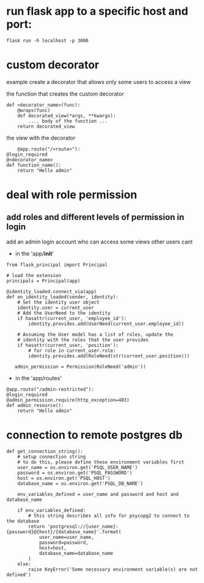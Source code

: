 # run flask app to a specific host and port:
```
flask run -h localhost -p 3000
```

# custom decorator 
example create a decorator that allows only some users to access a view

the function that creates the custom decorator
```
def <decorator_name>(func):
    @wraps(func)
    def decorated_view(*args, **kwargs):
        .... body of the function ...
    return decorated_view
```

the view with the decorator
```
    @app.route("/<route>"):
@login_required
@<decorator_name>
def function_name():
    return "Hello admin"
```

# deal with role permission
## add roles and different levels of permission in login 
add an admin login account who can access some views other users cant

- in the 'app/__init__'
```
from flask_principal import Principal

# load the extension
principals = Principal(app)
```
```
@identity_loaded.connect_via(app)
def on_identity_loaded(sender, identity):
    # Set the identity user object
    identity.user = current_user
    # Add the UserNeed to the identity
    if hasattr(current_user, 'employee_id'):
        identity.provides.add(UserNeed(current_user.employee_id))

    # Assuming the User model has a list of roles, update the
    # identity with the roles that the user provides
    if hasattr(current_user, 'position'):
        # for role in current_user.role:
        identity.provides.add(RoleNeed(str(current_user.position)))

   admin_permission = Permission(RoleNeed('admin'))
   ```

- in the 'app/routes'
```
@app.route("/admin-restricted"):
@login_required
@admin_permission.require(http_exception=403)
def admin_resource():
    return "Hello admin"
```

# connection to remote postgres db

```
def get_connection_string():
    # setup connection string
    # to do this, please define these environment variables first
    user_name = os.environ.get('PSQL_USER_NAME')
    password = os.environ.get('PSQL_PASSWORD')
    host = os.environ.get('PSQL_HOST')
    database_name = os.environ.get('PSQL_DB_NAME')
    
    env_variables_defined = user_name and password and host and database_name

    if env_variables_defined:
        # this string describes all info for psycopg2 to connect to the database
        return 'postgresql://{user_name}:{password}@{host}/{database_name}'.format(
            user_name=user_name,
            password=password,
            host=host,
            database_name=database_name
        )
    else:
        raise KeyError('Some necessary environment variable(s) are not defined')

```